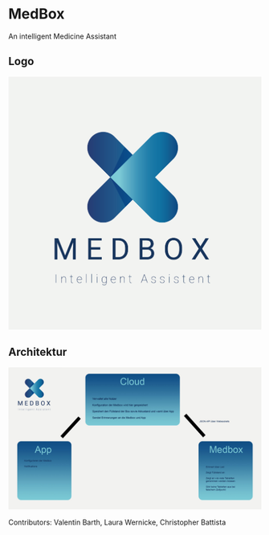 # MedBox

An intelligent Medicine Assistant

## Logo
![logo](Doku/MB_Logo.png)

## Architektur
![logo](Doku/Architektur.jpg)

Contributors:
Valentin Barth, Laura Wernicke, Christopher Battista